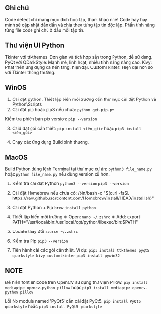 ## Ghi chú

Code detect chỉ mang mục đích học tập, tham khảo nhé! Code hay hay mình sẽ cập nhật dần dần và chia theo từng tập tin độc lập.
Phần tính năng từng file code ghi chú ở đầu mỗi tập tin.

## Thư viện UI Python

Tkinter với ttkthemes: Đơn giản và tích hợp sẵn trong Python, dễ sử dụng.
PyQt với QDarkStyle: Mạnh mẽ, linh hoạt, nhiều tính năng nâng cao.
Kivy: Phát triển ứng dụng đa nền tảng, hiện đại.
CustomTkinter: Hiện đại hơn so với Tkinter thông thường.

## WinOS

1. Cài đặt python. Thiết lập biến môi trường đến thư mục cài đặt Python và Python\Scripts
2. Cài đặt pip hoặc pip3 nếu chưa: `python get-pip.py`

Kiểm tra phiên bản pip version: `pip --version`

3. Càid đặt gói cần thiết:
`pip install <tên_gói>` hoặc `pip3 install <tên_gói>`

4. Chạy các ứng dụng Build bình thường.

## MacOS

Build Python dùng lệnh Terminal tại thư mục dự án: `python3 file_name.py` hoặc `python file_name.py` nếu dùng version cũ hơn.

1. Kiểm tra cài đặt Python
`python3 --version`
`pip3 --version`

2. Cài đặt Homebrew nếu chưa có:
/bin/bash -c "$(curl -fsSL https://raw.githubusercontent.com/Homebrew/install/HEAD/install.sh)"

3. Cài đặt Python + Pip
`brew install python`

4. Thiết lập biến môi trường
=> Open: `nano ~/.zshrc`
=> Add: export PATH="/usr/local/bin:/usr/local/opt/python/libexec/bin:$PATH"

5. Update thay đổi
`source ~/.zshrc`

6. Kiểm tra Pip
`pip3 --version`

7. Tiến hành cài các gói cần thiết.
Ví dụ: `pip3 install ttkthemes pyqt5 qdarkstyle kivy customtkinter`
`pip3 install pywin32`

## NOTE

Để hiển font unicode trên OpenCV sử dụng thư viện Pillow.
`pip install mediapipe opencv-python pillow` hoặc `pip3 install mediapipe opencv-python pillow`

Lỗi No module named 'PyQt5' cần cài đặt PyQt5.
`pip install PyQt5 qdarkstyle` hoặc `pip3 install PyQt5 qdarkstyle`